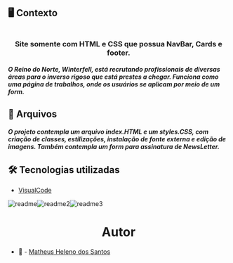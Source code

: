 ## :desktop_computer: Contexto 
# <h3 align="center"> Site somente com HTML e CSS que possua NavBar, Cards e footer. </h1> 
 <h5>O Reino do Norte, Winterfell, está recrutando profissionais de diversas áreas para o inverso rigoso que está prestes a chegar. Funciona como uma página de trabalhos, onde os usuários se aplicam por meio de um form.</h2>

## :open_file_folder: Arquivos
 <h5>O projeto contempla um arquivo index.HTML e um styles.CSS, com criação de classes, estilizações, instalação de fonte externa e edição de imagens. Também contempla um form para assinatura de NewsLetter.</h2>

## :hammer_and_wrench: Tecnologias utilizadas

- [VisualCode](https://code.visualstudio.com/)

![readme](https://github.com/mathelenoo/FrontEndEssencial_ProjetoIndividual/assets/162373434/abe65bac-7b77-4f74-9f4c-0f9c6fb5bac9)![readme2](https://github.com/mathelenoo/FrontEndEssencial_ProjetoIndividual/assets/162373434/2cc20133-4df9-40c6-8ead-6dc861fc0444)![readme3](https://github.com/mathelenoo/FrontEndEssencial_ProjetoIndividual/assets/162373434/90ae607f-5c53-41da-8434-840c00e2308b)

</div>
 <h1 align="center"> Autor </h1>

-  :older_man: - <a href="https://github.com/mathelenoo">Matheus Heleno dos Santos</a>
